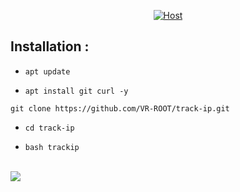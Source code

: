 

<p align="center">
<a href="#"><img title="Host" src="https://raw.githubusercontent.com/VR-ROOT/rootso/main/b2b-ip-tracker.webp?token=GHSAT0AAAAAAB7IINKXUGTPYKWODGRANJROY72GBYQ"></a>
</p>


## Installation :

* `apt update`

* `apt install git curl -y`


```
git clone https://github.com/VR-ROOT/track-ip.git

```

* `cd track-ip`

* `bash trackip`
 

<br>

<img src="https://raw.githubusercontent.com/htr-tech/release-download/master/images/trackip.png"/>
